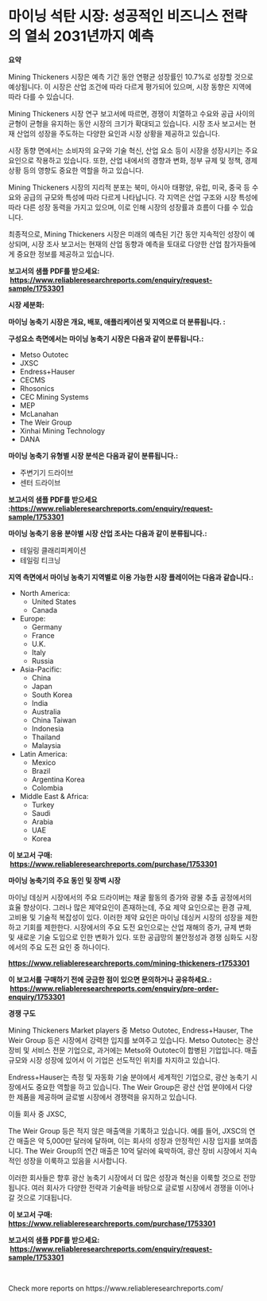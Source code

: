 <p><h1>마이닝 석탄 시장: 성공적인 비즈니스 전략의 열쇠 2031년까지 예측</h1></p><p><strong>요약</strong></p>
<p><p>Mining Thickeners 시장은 예측 기간 동안 연평균 성장률인 10.7%로 성장할 것으로 예상됩니다. 이 시장은 산업 조건에 따라 다르게 평가되어 있으며, 시장 동향은 지역에 따라 다를 수 있습니다.</p><p>Mining Thickeners 시장 연구 보고서에 따르면, 경쟁이 치열하고 수요와 공급 사이의 균형이 균형을 유지하는 동안 시장의 크기가 확대되고 있습니다. 시장 조사 보고서는 현재 산업의 성장을 주도하는 다양한 요인과 시장 상황을 제공하고 있습니다.</p><p>시장 동향 면에서는 소비자의 요구와 기술 혁신, 산업 요소 등이 시장을 성장시키는 주요 요인으로 작용하고 있습니다. 또한, 산업 내에서의 경향과 변화, 정부 규제 및 정책, 경제 상황 등의 영향도 중요한 역할을 하고 있습니다.</p><p>Mining Thickeners 시장의 지리적 분포는 북미, 아시아 태평양, 유럽, 미국, 중국 등 수요와 공급의 규모와 특성에 따라 다르게 나타납니다. 각 지역은 산업 구조와 시장 특성에 따라 다른 성장 동력을 가지고 있으며, 이로 인해 시장의 성장률과 흐름이 다를 수 있습니다. </p><p>최종적으로, Mining Thickeners 시장은 미래의 예측된 기간 동안 지속적인 성장이 예상되며, 시장 조사 보고서는 현재의 산업 동향과 예측을 토대로 다양한 산업 참가자들에게 중요한 정보를 제공하고 있습니다.</p></p>
<p><strong>보고서의 샘플 PDF를 받으세요: &nbsp;<a href="https://www.reliableresearchreports.com/enquiry/request-sample/1753301">https://www.reliableresearchreports.com/enquiry/request-sample/1753301</a></strong></p>
<p><strong>시장 세분화:</strong></p>
<p><strong> 마이닝 농축기 시장은 개요, 배포, 애플리케이션 및 지역으로 더 분류됩니다. :</strong></p>
<p><strong>구성요소 측면에서는 마이닝 농축기 시장은 다음과 같이 분류됩니다.:</strong></p>
<p><ul><li>Metso Outotec</li><li>JXSC</li><li>Endress+Hauser</li><li>CECMS</li><li>Rhosonics</li><li>CEC Mining Systems</li><li>MEP</li><li>McLanahan</li><li>The Weir Group</li><li>Xinhai Mining Technology</li><li>DANA</li></ul></p>
<p><strong> 마이닝 농축기 유형별 시장 분석은 다음과 같이 분류됩니다.:</strong></p>
<p><ul><li>주변기기 드라이브</li><li>센터 드라이브</li></ul></p>
<p><strong>보고서의 샘플 PDF를 받으세요 :<a href="https://www.reliableresearchreports.com/enquiry/request-sample/1753301">https://www.reliableresearchreports.com/enquiry/request-sample/1753301</a></strong></p>
<p><strong> 마이닝 농축기 응용 분야별 시장 산업 조사는 다음과 같이 분류됩니다.:</strong></p>
<p><ul><li>테일링 클래리피케이션</li><li>테일링 티크닝</li></ul></p>
<p><strong>지역 측면에서 마이닝 농축기 지역별로 이용 가능한 시장 플레이어는 다음과 같습니다.:</strong></p>
<p><ul>
    <li>
        North America:
        <ul>
            <li>United States</li>
            <li>Canada</li>
        </ul>
    </li>
    <li>
        Europe:
        <ul>
            <li>Germany</li>
            <li>France</li>
            <li>U.K.</li>
            <li>Italy</li>
            <li>Russia</li>
        </ul>
    </li>
    <li>
        Asia-Pacific:
        <ul>
            <li>China</li>
            <li>Japan</li>
            <li>South Korea</li>
            <li>India</li>
            <li>Australia</li>
            <li>China Taiwan</li>
            <li>Indonesia</li>
            <li>Thailand</li>
            <li>Malaysia</li>
        </ul>
    </li>
    <li>
        Latin America:
        <ul>
            <li>Mexico</li>
            <li>Brazil</li>
            <li>Argentina Korea</li>
            <li>Colombia</li>
        </ul>
    </li>
    <li>
        Middle East & Africa:
        <ul>
            <li>Turkey</li>
            <li>Saudi</li>
            <li>Arabia</li>
            <li>UAE</li>
            <li>Korea</li>
        </ul>
    </li>
    </ul></p>
<p><strong>이 보고서 구매: &nbsp;<a href="https://www.reliableresearchreports.com/purchase/1753301">https://www.reliableresearchreports.com/purchase/1753301</a></strong></p>
<p><strong>마이닝 농축기의 주요 동인 및 장벽 시장</strong></p>
<p><p>마이닝 데싱커 시장에서의 주요 드라이버는 채굴 활동의 증가와 광물 추출 공정에서의 효율 향상이다. 그러나 많은 제약요인이 존재하는데, 주요 제약 요인으로는 환경 규제, 고비용 및 기술적 복잡성이 있다. 이러한 제약 요인은 마이닝 데싱커 시장의 성장을 제한하고 기회를 제한한다. 시장에서의 주요 도전 요인으로는 산업 재해의 증가, 규제 변화 및 새로운 기술 도입으로 인한 변화가 있다. 또한 공급망의 불안정성과 경쟁 심화도 시장에서의 주요 도전 요인 중 하나이다.</p></p>
<p><strong><a href="https://www.reliableresearchreports.com/mining-thickeners-r1753301">https://www.reliableresearchreports.com/mining-thickeners-r1753301</a></strong></p>
<p><strong>이 보고서를 구매하기 전에 궁금한 점이 있으면 문의하거나 공유하세요.: &nbsp;<a href="https://www.reliableresearchreports.com/enquiry/pre-order-enquiry/1753301">https://www.reliableresearchreports.com/enquiry/pre-order-enquiry/1753301</a></strong></p>
<p><strong>경쟁 구도</strong></p>
<p><p>Mining Thickeners Market players 중 Metso Outotec, Endress+Hauser, The Weir Group 등은 시장에서 강력한 입지를 보여주고 있습니다. Metso Outotec는 광산 장비 및 서비스 전문 기업으로, 과거에는 Metso와 Outotec이 합병된 기업입니다. 매출규모와 시장 성장에 있어서 이 기업은 선도적인 위치를 차지하고 있습니다.</p><p>Endress+Hauser는 측정 및 자동화 기술 분야에서 세계적인 기업으로, 광산 농축기 시장에서도 중요한 역할을 하고 있습니다. The Weir Group은 광산 산업 분야에서 다양한 제품을 제공하며 글로벌 시장에서 경쟁력을 유지하고 있습니다.</p><p>이들 회사 중 JXSC,</p><p>The Weir Group 등은 적지 않은 매출액을 기록하고 있습니다. 예를 들어, JXSC의 연간 매출은 약 5,000만 달러에 달하며, 이는 회사의 성장과 안정적인 시장 입지를 보여줍니다. The Weir Group의 연간 매출은 10억 달러에 육박하여, 광산 장비 시장에서 지속적인 성장을 이룩하고 있음을 시사합니다.</p><p>이러한 회사들은 향후 광산 농축기 시장에서 더 많은 성장과 혁신을 이룩할 것으로 전망됩니다. 여러 회사가 다양한 전략과 기술력을 바탕으로 글로벌 시장에서 경쟁을 이어나갈 것으로 기대됩니다.</p></p>
<p><strong>이 보고서 구매: &nbsp; <a href="https://www.reliableresearchreports.com/purchase/1753301">https://www.reliableresearchreports.com/purchase/1753301</a></strong></p>
<p><strong>보고서의 샘플 PDF를 받으세요: &nbsp;<a href="https://www.reliableresearchreports.com/enquiry/request-sample/1753301">https://www.reliableresearchreports.com/enquiry/request-sample/1753301</a></strong><strong></strong></p>
<p>&nbsp;</p>
<p>Check more reports on https://www.reliableresearchreports.com/</p>